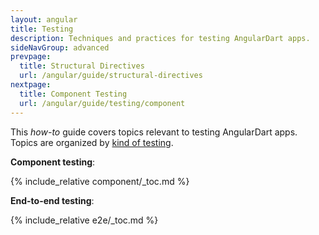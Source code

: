 ```yaml
---
layout: angular
title: Testing
description: Techniques and practices for testing AngularDart apps.
sideNavGroup: advanced
prevpage:
  title: Structural Directives
  url: /angular/guide/structural-directives
nextpage:
  title: Component Testing
  url: /angular/guide/testing/component
---
```

This _how-to_ guide covers topics relevant to testing AngularDart apps.
Topics are organized by [kind of testing][].

**Component testing**:

{% include_relative component/_toc.md %}

**End-to-end testing**:

{% include_relative e2e/_toc.md %}

[kind of testing]: {{site.dartlang}}/guides/testing#kinds-of-testing
